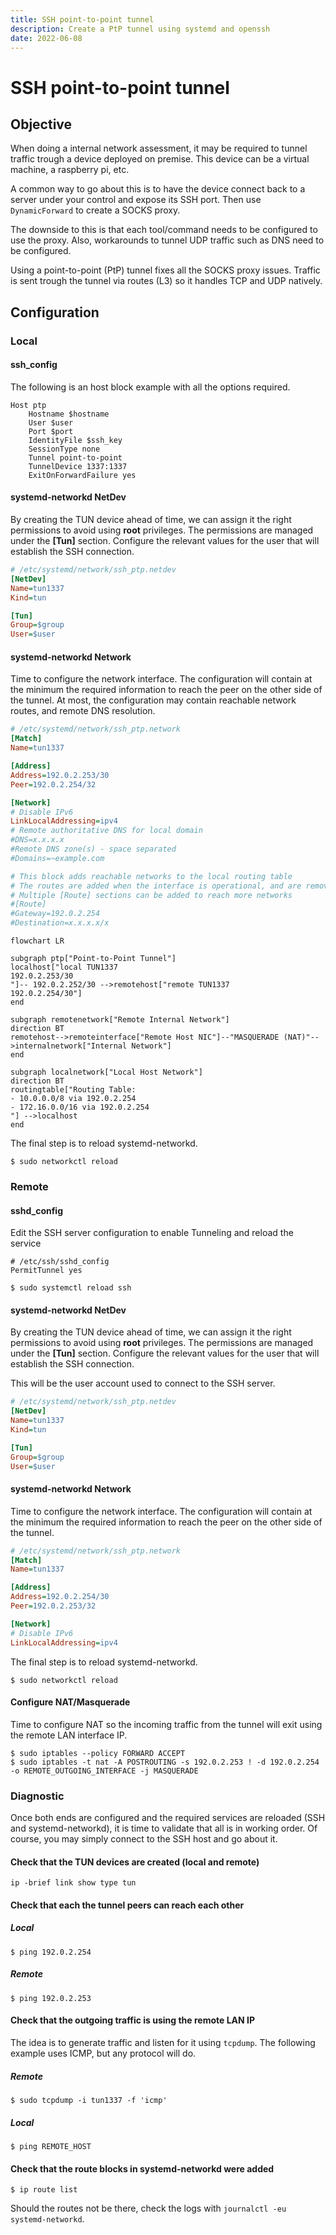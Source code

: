 ```yaml
---
title: SSH point-to-point tunnel
description: Create a PtP tunnel using systemd and openssh
date: 2022-06-08
---
```

# SSH point-to-point tunnel
## Objective

When doing a internal network assessment, it may be required to tunnel traffic trough a device deployed on premise. This device can be a virtual machine, a raspberry pi, etc.

A common way to go about this is to have the device connect back to a server under your control and expose its SSH port. Then use `DynamicForward` to create a SOCKS proxy. 

The downside to this is that each tool/command needs to be configured to use the proxy. Also, workarounds to tunnel UDP traffic such as DNS need to be configured.

Using a point-to-point (PtP) tunnel fixes all the SOCKS proxy issues. Traffic is sent trough the tunnel via routes (L3) so it handles TCP and UDP natively.



## Configuration

### Local

#### ssh_config

The following is an host block example with all the options required.

```shell
Host ptp
	Hostname $hostname
	User $user
	Port $port
	IdentityFile $ssh_key
	SessionType none
	Tunnel point-to-point
	TunnelDevice 1337:1337
	ExitOnForwardFailure yes
```

#### systemd-networkd NetDev

By creating the TUN device ahead of time, we can assign it the right permissions to avoid using **root** privileges. The permissions are managed under the **[Tun]** section. Configure the relevant values for the user that will establish the SSH connection.

```ini
# /etc/systemd/network/ssh_ptp.netdev
[NetDev]
Name=tun1337
Kind=tun

[Tun]
Group=$group
User=$user
```

#### systemd-networkd Network

Time to configure the network interface. The configuration will contain at the minimum the required information to reach the peer on the other side of the tunnel. At most, the configuration may contain reachable network routes, and remote DNS resolution.

```ini
# /etc/systemd/network/ssh_ptp.network
[Match]
Name=tun1337

[Address]
Address=192.0.2.253/30
Peer=192.0.2.254/32

[Network]
# Disable IPv6
LinkLocalAddressing=ipv4
# Remote authoritative DNS for local domain
#DNS=x.x.x.x
#Remote DNS zone(s) - space separated
#Domains=~example.com

# This block adds reachable networks to the local routing table
# The routes are added when the interface is operational, and are removed when it is not.
# Multiple [Route] sections can be added to reach more networks
#[Route]
#Gateway=192.0.2.254
#Destination=x.x.x.x/x
```

```mermaid
flowchart LR

subgraph ptp["Point-to-Point Tunnel"]
localhost["local TUN1337
192.0.2.253/30
"]-- 192.0.2.252/30 -->remotehost["remote TUN1337
192.0.2.254/30"]
end

subgraph remotenetwork["Remote Internal Network"]
direction BT
remotehost-->remoteinterface["Remote Host NIC"]--"MASQUERADE (NAT)"-->internalnetwork["Internal Network"]
end

subgraph localnetwork["Local Host Network"]
direction BT
routingtable["Routing Table:
- 10.0.0.0/8 via 192.0.2.254
- 172.16.0.0/16 via 192.0.2.254
"] -->localhost
end
```

The final step is to reload systemd-networkd.

```shell
$ sudo networkctl reload
```



### Remote

#### sshd_config

Edit the SSH server configuration to enable Tunneling and reload the service

```ssh-config
# /etc/ssh/sshd_config
PermitTunnel yes
```
```shell
$ sudo systemctl reload ssh
```

#### systemd-networkd NetDev

By creating the TUN device ahead of time, we can assign it the right permissions to avoid using **root** privileges. The permissions are managed under the **[Tun]** section. Configure the relevant values for the user that will establish the SSH connection.

This will be the user account used to connect to the SSH server.

```ini
# /etc/systemd/network/ssh_ptp.netdev
[NetDev]
Name=tun1337
Kind=tun

[Tun]
Group=$group
User=$user
```

#### systemd-networkd Network

Time to configure the network interface. The configuration will contain at the minimum the required information to reach the peer on the other side of the tunnel. 

```ini
# /etc/systemd/network/ssh_ptp.network
[Match]
Name=tun1337

[Address]
Address=192.0.2.254/30
Peer=192.0.2.253/32

[Network]
# Disable IPv6
LinkLocalAddressing=ipv4
```

The final step is to reload systemd-networkd.

```shell
$ sudo networkctl reload
```

#### Configure NAT/Masquerade

Time to configure NAT so the incoming traffic from the tunnel will exit using the remote LAN interface IP.

```shell
$ sudo iptables --policy FORWARD ACCEPT
$ sudo iptables -t nat -A POSTROUTING -s 192.0.2.253 ! -d 192.0.2.254 -o REMOTE_OUTGOING_INTERFACE -j MASQUERADE
```



### Diagnostic

Once both ends are configured and the required services are reloaded (SSH and systemd-networkd), it is time to validate that all is in working order. Of course, you may simply connect to the SSH host and go about it.

#### Check that the TUN devices are created (local and remote)

```shell
ip -brief link show type tun
```

#### Check that each the tunnel peers can reach each other

##### Local

```shell
$ ping 192.0.2.254
```

##### Remote

```shell
$ ping 192.0.2.253
```

#### Check that the outgoing traffic is using the remote LAN IP

The idea is to generate traffic and listen for it using `tcpdump`. The following example uses ICMP, but any protocol will do.

##### Remote

```shell
$ sudo tcpdump -i tun1337 -f 'icmp'
```

##### Local

```shell
$ ping REMOTE_HOST
```

#### Check that the route blocks in systemd-networkd were added

```shell
$ ip route list
```

Should the routes not be there, check the logs with `journalctl -eu systemd-networkd`.






